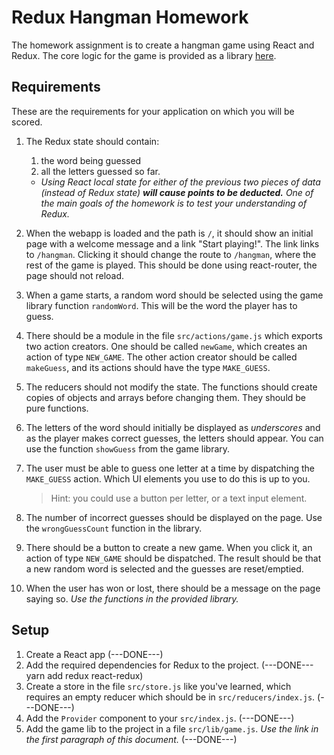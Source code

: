# Redux Hangman Homework
The homework assignment is to create a hangman game using React and Redux. The core logic for the game is provided as a library [here](https://gist.github.com/arienkock/d18ec2cb1246c6602651aa549c90f70b).

## Requirements
These are the requirements for your application on which you will be scored.

1. The Redux state should contain:
    1. the word being guessed
    1. all the letters guessed so far.
    - _Using React _local state_ for either of the previous two pieces of data (instead of Redux state) **will cause points to be deducted.** One of the main goals of the homework is to test your understanding of Redux._

1. When the webapp is loaded and the path is `/`, it should show an initial page with a welcome message and a link "Start playing!". The link links to `/hangman`. Clicking it should change the route to `/hangman`, where the rest of the game is played. This should be done using react-router, the page should not reload.

1. When a game starts, a random word should be selected using the game library function `randomWord`. This will be the word the player has to guess.

1. There should be a module in the file `src/actions/game.js` which exports two action creators. One should be called `newGame`, which creates an action of type `NEW_GAME`. The other action creator should be called `makeGuess`, and its actions should have the type `MAKE_GUESS`.

1. The reducers should not modify the state. The functions should create copies of objects and arrays before changing them. They should be pure functions.
1. The letters of the word should initially be displayed as _underscores_ and as the player makes correct guesses, the letters should appear. You can use the function `showGuess` from the game library.
1. The user must be able to guess one letter at a time by dispatching the `MAKE_GUESS` action. Which UI elements you use to do this is up to you.
    > Hint: you could use a button per letter, or a text input element.
1. The number of incorrect guesses should be displayed on the page. Use the `wrongGuessCount` function in the library.
1. There should be a button to create a new game. When you click it, an action of type `NEW_GAME` should be dispatched. The result should be that a new random word is selected and the guesses are reset/emptied.
1. When the user has won or lost, there should be a message on the page saying so. _Use the functions in the provided library._

## Setup
1. Create a React app (---DONE---)
1. Add the required dependencies for Redux to the project. (---DONE--- yarn add redux react-redux)
1. Create a store in the file `src/store.js` like you've learned, which requires an empty reducer which should be in `src/reducers/index.js`. (---DONE---)
1. Add the `Provider` component to your `src/index.js`. (---DONE---)
1. Add the game lib to the project in a file `src/lib/game.js`. _Use the link in the first paragraph of this document._ (---DONE---)
